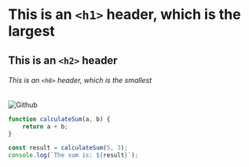 # This is an `<h1>` header, which is the largest
## This is an `<h2>` header
###### This is an `<h6>` header, which is the smallest

![Github](https://images.unsplash.com/photo-1618401471353-b98afee0b2eb?auto=format&fit=crop&q=80&w=2688&ixlib=rb-4.0.3&ixid=M3wxMjA3fDB8MHxwaG90by1wYWdlfHx8fGVufDB8fHx8fA%3D%3D)

```javascript
function calculateSum(a, b) {
    return a + b;
}

const result = calculateSum(5, 3);
console.log(`The sum is: ${result}`);
